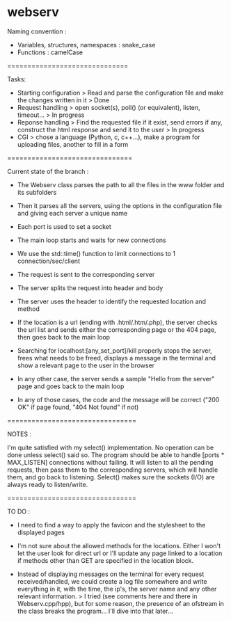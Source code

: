 # webserv

Naming convention :

- Variables, structures, namespaces : snake_case
- Functions : camelCase

==============================

Tasks:

- Starting configuration > Read and parse the configuration file and make the changes written in it > Done
- Request handling > open socket(s), poll() (or equivalent), listen, timeout... > In progress
- Reponse handling > Find the requested file if it exist, send errors if any, construct the html response and send it to the user > In progress
- CGI > chose a language (Python, c, c++...), make a program for uploading files, another to fill in a form

===============================

Current state of the branch :

- The Webserv class parses the path to all the files in the www folder and its subfolders

- Then it parses all the servers, using the options in the configuration file and giving each server a unique name

- Each port is used to set a socket

- The main loop starts and waits for new connections

- We use the std::time() function to limit connections to 1 connection/sec/client

- The request is sent to the corresponding server

- The server splits the request into header and body

- The server uses the header to identify the requested location and method

- If the location is a url (ending with .html/.htm/.php), the server checks the url list and sends either the corresponding page or the 404 page, then goes back to the main loop

- Searching for localhost:[any_set_port]/kill properly stops the server, frees what needs to be freed, displays a message in the terminal and show a relevant page to the user in the browser

- In any other case, the server sends a sample "Hello from the server" page and goes back to the main loop

- In any of those cases, the code and the message will be correct ("200 OK" if page found, "404 Not found" if not)

================================

NOTES :

I'm quite satisfied with my select() implementation. No operation can be done unless select() said so. The program should be able to handle [ports * MAX_LISTEN] connections without failing. It will listen to all the pending requests, then pass them to the corresponding servers, which will handle them, and go back to listening. Select() makes sure the sockets (I/O) are always ready to listen/write.

================================

TO DO :

- I need to find a way to apply the favicon and the stylesheet to the displayed pages

- I'm not sure about the allowed methods for the locations. Either I won't let the user look for direct url or I'll update any page linked to a location if methods other than GET are specified in the location block.

- Instead of displaying messages on the terminal for every request received/handled, we could create a log file somewhere and write everything in it, with the time, the ip's, the server name and any other relevant information. > I tried (see comments here and there in Webserv.cpp/hpp), but for some reason, the presence of an ofstream in the class breaks the program... I'll dive into that later...